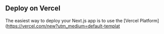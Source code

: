 












## Deploy on Vercel

The easiest way to deploy your Next.js app is to use the [Vercel Platform](https://vercel.com/new?utm_medium=default-templat
